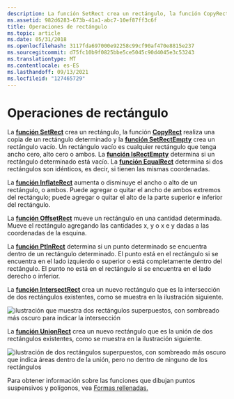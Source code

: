 ```yaml
---
description: La función SetRect crea un rectángulo, la función CopyRect realiza una copia de un rectángulo determinado y la función SetRectEmpty crea un rectángulo vacío.
ms.assetid: 982d6283-673b-41a1-abc7-10ef87ff3c6f
title: Operaciones de rectángulo
ms.topic: article
ms.date: 05/31/2018
ms.openlocfilehash: 3117fda697000e92258c99cf90af470e8815e237
ms.sourcegitcommit: d75fc10b9f0825bbe5ce5045c90d4045e3c53243
ms.translationtype: MT
ms.contentlocale: es-ES
ms.lasthandoff: 09/13/2021
ms.locfileid: "127465729"
---
```

# <a name="rectangle-operations"></a>Operaciones de rectángulo

La [**función SetRect**](/windows/desktop/api/Winuser/nf-winuser-setrect) crea un rectángulo, la función [**CopyRect**](/windows/desktop/api/Winuser/nf-winuser-copyrect) realiza una copia de un rectángulo determinado y la [**función SetRectEmpty**](/windows/desktop/api/Winuser/nf-winuser-setrectempty) crea un rectángulo vacío. Un rectángulo vacío es cualquier rectángulo que tenga ancho cero, alto cero o ambos. La [**función IsRectEmpty**](/windows/desktop/api/Winuser/nf-winuser-isrectempty) determina si un rectángulo determinado está vacío. La [**función EqualRect**](/windows/desktop/api/Winuser/nf-winuser-equalrect) determina si dos rectángulos son idénticos, es decir, si tienen las mismas coordenadas.

La [**función InflateRect**](/windows/desktop/api/Winuser/nf-winuser-inflaterect) aumenta o disminuye el ancho o alto de un rectángulo, o ambos. Puede agregar o quitar el ancho de ambos extremos del rectángulo; puede agregar o quitar el alto de la parte superior e inferior del rectángulo.

La [**función OffsetRect**](/windows/desktop/api/Winuser/nf-winuser-offsetrect) mueve un rectángulo en una cantidad determinada. Mueve el rectángulo agregando las cantidades x, y o x e y dadas a las coordenadas de la esquina.

La [**función PtInRect**](/windows/desktop/api/Winuser/nf-winuser-ptinrect) determina si un punto determinado se encuentra dentro de un rectángulo determinado. El punto está en el rectángulo si se encuentra en el lado izquierdo o superior o está completamente dentro del rectángulo. El punto no está en el rectángulo si se encuentra en el lado derecho o inferior.

La [**función IntersectRect**](/windows/desktop/api/Winuser/nf-winuser-intersectrect) crea un nuevo rectángulo que es la intersección de dos rectángulos existentes, como se muestra en la ilustración siguiente.

![ilustración que muestra dos rectángulos superpuestos, con sombreado más oscuro para indicar la intersección ](images/csrec-01.png)

La [**función UnionRect**](/windows/desktop/api/Winuser/nf-winuser-unionrect) crea un nuevo rectángulo que es la unión de dos rectángulos existentes, como se muestra en la ilustración siguiente.

![ilustración de dos rectángulos superpuestos, con sombreado más oscuro que indica áreas dentro de la unión, pero no dentro de ninguno de los rectángulos](images/csrec-02.png)

Para obtener información sobre las funciones que dibujan puntos suspensivos y polígonos, vea [Formas rellenadas.](filled-shapes.md)

 

 



